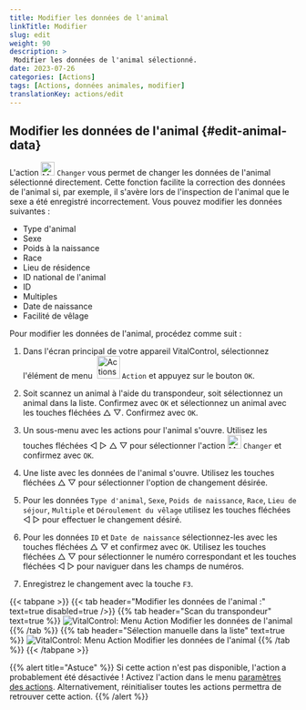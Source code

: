 ```yaml
---
title: Modifier les données de l'animal
linkTitle: Modifier
slug: edit
weight: 90
description: >
 Modifier les données de l'animal sélectionné.
date: 2023-07-26
categories: [Actions]
tags: [Actions, données animales, modifier]
translationKey: actions/edit
---
```


## Modifier les données de l'animal {#edit-animal-data}

L'action <img src="/icons/actions/edit.svg" width="24" align="bottom" alt="Modifier" /> `Changer` vous permet de changer les données de l'animal sélectionné directement. Cette fonction facilite la correction des données de l'animal si, par exemple, il s'avère lors de l'inspection de l'animal que le sexe a été enregistré incorrectement. Vous pouvez modifier les données suivantes :

- Type d'animal
- Sexe
- Poids à la naissance
- Race
- Lieu de résidence
- ID national de l'animal
- ID
- Multiples
- Date de naissance
- Facilité de vêlage

Pour modifier les données de l'animal, procédez comme suit :

1. Dans l'écran principal de votre appareil VitalControl, sélectionnez l'élément de menu &nbsp;<img src="/icons/actions.svg" width="40" align="bottom" alt="Actions" /> `Action` et appuyez sur le bouton `OK`.

2. Soit scannez un animal à l'aide du transpondeur, soit sélectionnez un animal dans la liste. Confirmez avec `OK` et sélectionnez un animal avec les touches fléchées △ ▽. Confirmez avec `OK`.

3. Un sous-menu avec les actions pour l'animal s'ouvre. Utilisez les touches fléchées ◁ ▷ △ ▽ pour sélectionner l'action <img src="/icons/actions/edit.svg" width="24" align="bottom" alt="Modifier" /> `Changer` et confirmez avec `OK`.

4. Une liste avec les données de l'animal s'ouvre. Utilisez les touches fléchées △ ▽ pour sélectionner l'option de changement désirée.

5. Pour les données `Type d'animal`, `Sexe`, `Poids de naissance`, `Race`, `Lieu de séjour`, `Multiple` et `Déroulement du vêlage` utilisez les touches fléchées ◁ ▷ pour effectuer le changement désiré.

6. Pour les données `ID` et `Date de naissance` sélectionnez-les avec les touches fléchées △ ▽ et confirmez avec `OK`. Utilisez les touches fléchées △ ▽ pour sélectionner le numéro correspondant et les touches fléchées ◁ ▷ pour naviguer dans les champs de numéros.

7. Enregistrez le changement avec la touche `F3`.

{{< tabpane >}}
{{< tab header="Modifier les données de l'animal :" text=true disabled=true />}}
{{% tab header="Scan du transpondeur" text=true %}}
![VitalControl: Menu Action Modifier les données de l'animal](../images/edit-scan.png "Modifier les données de l'animal")
{{% /tab %}}
{{% tab header="Sélection manuelle dans la liste" text=true %}}
![VitalControl: Menu Action Modifier les données de l'animal](../images/edit.png "Modifier les données de l'animal")
{{% /tab %}}
{{< /tabpane >}}

{{% alert title="Astuce" %}}
Si cette action n'est pas disponible, l'action a probablement été désactivée ! Activez l'action dans le menu [paramètres des actions](../setting/). Alternativement, réinitialiser toutes les actions permettra de retrouver cette action.
{{% /alert %}}
